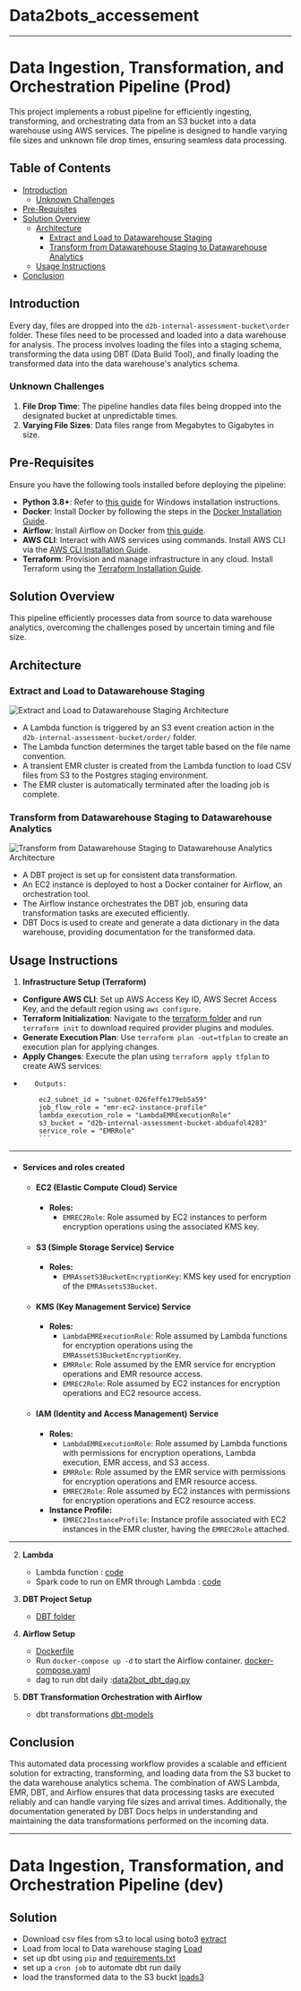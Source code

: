 # Data2bots_accessement

---

# Data Ingestion, Transformation, and Orchestration Pipeline (Prod)

This project implements a robust pipeline for efficiently ingesting, transforming, and orchestrating data from an S3 bucket into a data warehouse using AWS services. The pipeline is designed to handle varying file sizes and unknown file drop times, ensuring seamless data processing.

## Table of Contents

- [Introduction](#introduction)
  - [Unknown Challenges](#unknown-challenges)
- [Pre-Requisites](#pre-requisites)
- [Solution Overview](#solution-overview)
  - [Architecture](#architecture)
    - [Extract and Load to Datawarehouse Staging](#extract-and-load-to-datawarehouse-staging)
    - [Transform from Datawarehouse Staging to Datawarehouse Analytics](#transform-from-datawarehouse-staging-to-datawarehouse-analytics)
  - [Usage Instructions](#usage-instructions)
- [Conclusion](#conclusion)

## Introduction

Every day, files are dropped into the `d2b-internal-assessment-bucket\order` folder. These files need to be processed and loaded into a data warehouse for analysis. The process involves loading the files into a staging schema, transforming the data using DBT (Data Build Tool), and finally loading the transformed data into the data warehouse's analytics schema.
### Unknown Challenges

1. **File Drop Time**: The pipeline handles data files being dropped into the designated bucket at unpredictable times.
2. **Varying File Sizes**: Data files range from Megabytes to Gigabytes in size.
   
## Pre-Requisites

Ensure you have the following tools installed before deploying the pipeline:

- **Python 3.8+**: Refer to [this guide](https://docs.python-guide.org/starting/install3/win/) for Windows installation instructions.
- **Docker**: Install Docker by following the steps in the [Docker Installation Guide](https://docs.docker.com/engine/install/).
- **Airflow**: Install Airflow on Docker from [this guide](https://airflow.apache.org/docs/apache-airflow/stable/howto/docker-compose/index.html).
- **AWS CLI**: Interact with AWS services using commands. Install AWS CLI via the [AWS CLI Installation Guide](https://docs.aws.amazon.com/cli/latest/userguide/getting-started-install.html).
- **Terraform**: Provision and manage infrastructure in any cloud. Install Terraform using the [Terraform Installation Guide](https://developer.hashicorp.com/terraform/tutorials/aws-get-started/install-cli).

## Solution Overview

This pipeline efficiently processes data from source to data warehouse analytics, overcoming the challenges posed by uncertain timing and file size.

## Architecture

### Extract and Load to Datawarehouse Staging

![Extract and Load to Datawarehouse Staging Architecture](https://github.com/abdulqadir100/data2bots_accessement/blob/main/architecture/Screenshot%202023-08-21%20at%2016.51.14.png)
- A Lambda function is triggered by an S3 event creation action in the `d2b-internal-assessment-bucket/order/` folder.
- The Lambda function determines the target table based on the file name convention.
- A transient EMR cluster is created from the Lambda function to load CSV files from S3 to the Postgres staging environment.
- The EMR cluster is automatically terminated after the loading job is complete.

### Transform from Datawarehouse Staging to Datawarehouse Analytics

![Transform from Datawarehouse Staging to Datawarehouse Analytics Architecture](https://github.com/abdulqadir100/data2bots_accessement/blob/main/architecture/TL.png)

- A DBT project is set up for consistent data transformation.
- An EC2 instance is deployed to host a Docker container for Airflow, an orchestration tool.
- The Airflow instance orchestrates the DBT job, ensuring data transformation tasks are executed efficiently.
- DBT Docs is used to create and generate a data dictionary in the data warehouse, providing documentation for the transformed data.

## Usage Instructions

1. **Infrastructure Setup (Terraform)**

- **Configure AWS CLI**: Set up AWS Access Key ID, AWS Secret Access Key, and the default region using `aws configure`.
- **Terraform Initialization**: Navigate to the [terraform folder](prod/terraform_bot) and run `terraform init` to download required provider plugins and modules.
- **Generate Execution Plan**: Use `terraform plan -out=tfplan` to create an execution plan for applying changes.
- **Apply Changes**: Execute the plan using `terraform apply tfplan` to create AWS services:
- ```
     Outputs:

      ec2_subnet_id = "subnet-026feffe179eb5a59"
      job_flow_role = "emr-ec2-instance-profile"
      lambda_execution_role = "LambdaEMRExecutionRole"
      s3_bucket = "d2b-internal-assessment-bucket-abduafol4283"
      service_role = "EMRRole"
      ```
---

  - #### Services and roles created
  
    - #### EC2 (Elastic Compute Cloud) Service
    
      - **Roles:**
        - `EMREC2Role`: Role assumed by EC2 instances to perform encryption operations using the associated KMS key.
    
    - #### S3 (Simple Storage Service) Service
      
      - **Roles:**
        - `EMRAssetS3BucketEncryptionKey`: KMS key used for encryption of the `EMRAssetsS3Bucket`.
    
    - #### KMS (Key Management Service) Service
    
      - **Roles:**
        - `LambdaEMRExecutionRole`: Role assumed by Lambda functions for encryption operations using the `EMRAssetS3BucketEncryptionKey`.
        - `EMRRole`: Role assumed by the EMR service for encryption operations and EMR resource access.
        - `EMREC2Role`: Role assumed by EC2 instances for encryption operations and EC2 resource access.
    
    - #### IAM (Identity and Access Management) Service
    
      - **Roles:**
        - `LambdaEMRExecutionRole`: Role assumed by Lambda functions with permissions for encryption operations, Lambda execution, EMR access, and S3 access.
        - `EMRRole`: Role assumed by the EMR service with permissions for encryption operations and EMR resource access.
        - `EMREC2Role`: Role assumed by EC2 instances with permissions for encryption operations and EC2 resource access.
      - **Instance Profile:**
        - `EMREC2InstanceProfile`: Instance profile associated with EC2 instances in the EMR cluster, having the `EMREC2Role` attached.
  

---
2. **Lambda**
   - Lambda function : [code](prod/lambda/lambda_function.py)
   - Spark code to run on EMR through Lambda : [code](prod/lambda/emr_script_EL_staging.py)

2. **DBT Project Setup**
   - [DBT folder](prod/dbt_data2bots)

3. **Airflow Setup**
   - [Dockerfile](prod/airflow/Dockerfile)
   - Run `docker-compose up -d` to start the Airflow container. [docker-compose.yaml](prod/airflow/docker-compose.yaml)
   - dag to run dbt daily :[data2bot_dbt_dag.py](prod/airflow/dags/data2bot_dbt_dag.py)

4. **DBT Transformation Orchestration with Airflow**
   - dbt transformations [dbt-models](prod/airflow/dags/dbt_data2bots/models/abduafol4283_analytics)


## Conclusion

This automated data processing workflow provides a scalable and efficient solution for extracting, transforming, and loading data from the S3 bucket to the data warehouse analytics schema. The combination of AWS Lambda, EMR, DBT, and Airflow ensures that data processing tasks are executed reliably and can handle varying file sizes and arrival times. Additionally, the documentation generated by DBT Docs helps in understanding and maintaining the data transformations performed on the incoming data.

---


# Data Ingestion, Transformation, and Orchestration Pipeline (dev)

## Solution
- Download csv files from s3 to local using boto3 [extract](dev/extract.py)
- Load from local to Data warehouse staging [Load](dev/load_staging.py)
- set up dbt using `pip` and [requirements.txt](dev/requirements.txt)
- set up a `cron job` to automate dbt run daily
- load the transformed data to the S3 buckt [loads3](dev/load_s3.py)
